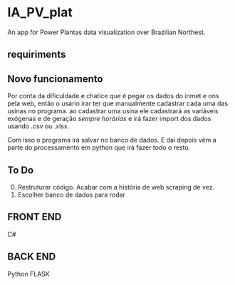 # IA_PV_plat

An app for Power Plantas data visualization over Brazilian Northest.

## requiriments

## Novo funcionamento

Por conta da dificuldade e chatice que é pegar os dados do inmet e ons pela web, então o usário irar ter que manualmente cadastrar cada uma das usinas no programa.
ao cadastrar uma usina ele cadastrará as variáveis exógenas e de geração *sempre horárias* e irá fazer import dos dados usando .csv ou .xlsx.

Com isso o programa irá salvar no banco de dados. E daí depois vêm a parte do processamento em python que irá fazer todo o resto.

## To Do
 0. Restruturar código. Acabar com a história de web scraping de vez.
 1. Escolher banco de dados para rodar

## FRONT END

C#

## BACK END

Python FLASK
